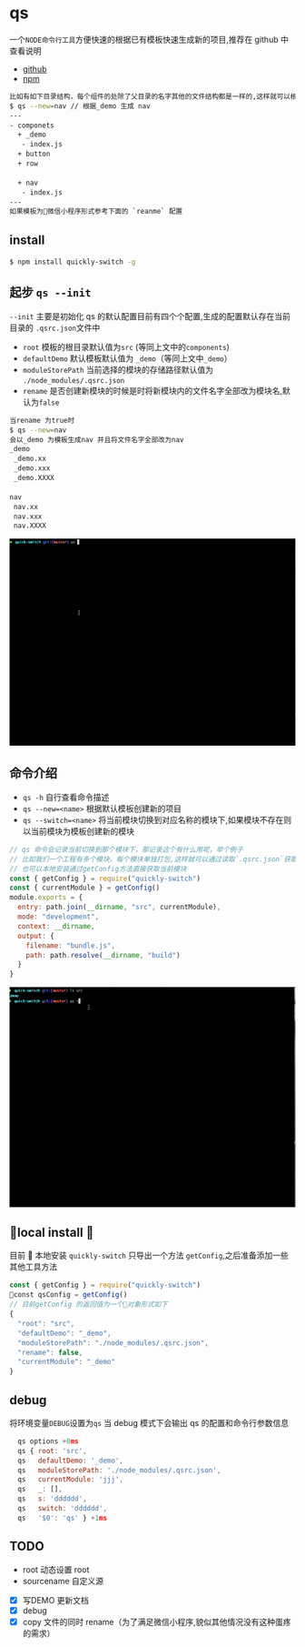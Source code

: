 # qs

一个`NODE命令行工具`方便快速的根据已有模板快速生成新的项目,推荐在 github 中查看说明

- [github](https://github.com/advence-liz/quick-switch)
- [npm](https://www.npmjs.com/package/quickly-switch)

```bash
比如有如下目录结构，每个组件的处除了父目录的名字其他的文件结构都是一样的,这样就可以根据 qs 命令快速的创建新的组件
$ qs --new=nav // 根据_demo 生成 nav
---
- componets
  + _demo
   - index.js
  + button
  + row

  + nav
   - index.js
---
如果模板为微信小程序形式参考下面的 `reanme` 配置
```

## install

```bash
$ npm install quickly-switch -g
```

## 起步 `qs --init`

`--init` 主要是初始化 qs 的默认配置目前有四个个配置,生成的配置默认存在当前目录的 `.qsrc.json`文件中

- `root` 模板的根目录默认值为`src` (等同上文中的`components`)
- `defaultDemo` 默认模板默认值为 `_demo`（等同上文中`_demo`）
- `moduleStorePath` 当前选择的模块的存储路径默认值为 `./node_modules/.qsrc.json`
- `rename` 是否创建新模块的时候是时将新模块内的文件名字全部改为模块名,默认为`false`

```bash
当rename 为true时
$ qs --new=nav
会以_demo 为模板生成nav 并且将文件名字全部改为nav
_demo
 _demo.xx
 _demo.xxx
 _demo.XXXX

nav
 nav.xx
 nav.xxx
 nav.XXXX
```

![](img/qsinit.gif)

## 命令介绍

- `qs -h` 自行查看命令描述
- `qs --new=<name>` 根据默认模板创建新的项目
- `qs --switch=<name>` 将当前模块切换到对应名称的模块下,如果模块不存在则以当前模块为模板创建新的模块

```js
// qs 命令会记录当前切换到那个模块下，那记录这个有什么用呢，举个例子
// 比如我们一个工程有多个模块，每个模块单独打包,这样就可以通过读取`.qsrc.json`获取当前模块动态打包
// 也可以本地安装通过getConfig方法直接获取当前模块
const { getConfig } = require("quickly-switch")
const { currentModule } = getConfig()
module.exports = {
  entry: path.join(__dirname, "src", currentModule),
  mode: "development",
  context: __dirname,
  output: {
    filename: "bundle.js",
    path: path.resolve(__dirname, "build")
  }
}
```

![](img/qsnew.gif)

## local install 

目前  本地安装 `quickly-switch` 只导出一个方法 `getConfig`,之后准备添加一些其他工具方法

```js
const { getConfig } = require("quickly-switch")
const qsConfig = getConfig()
// 目前getConfig 的返回值为一个对象形式如下
{
  "root": "src",
  "defaultDemo": "_demo",
  "moduleStorePath": "./node_modules/.qsrc.json",
  "rename": false,
  "currentModule": "_demo"
}
```

## debug

将环境变量`DEBUG`设置为`qs` 当 debug 模式下会输出 qs 的配置和命令行参数信息

```js
  qs options +0ms
  qs { root: 'src',
  qs   defaultDemo: '_demo',
  qs   moduleStorePath: './node_modules/.qsrc.json',
  qs   currentModule: 'jjj',
  qs   _: [],
  qs   s: 'dddddd',
  qs   switch: 'dddddd',
  qs   '$0': 'qs' } +1ms
```

## TODO

- root 动态设置 root
- sourcename 自定义源
- [x] 写DEMO 更新文档
- [x] debug
- [x] copy 文件的同时 rename（为了满足微信小程序,貌似其他情况没有这种蛋疼的需求）
